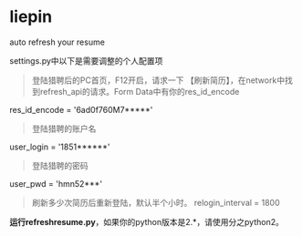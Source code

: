 # liepin
auto refresh your resume

settings.py中以下是需要调整的个人配置项
> 登陆猎聘后的PC首页，F12开启，请求一下 【刷新简历】，在network中找到refresh_api的请求。Form Data中有你的res_id_encode

res_id_encode = '6ad0f760M7*****'
> 登陆猎聘的账户名

user_login = '1851******'
> 登陆猎聘的密码

user_pwd = 'hmn52***'
> 刷新多少次简历后重新登陆，默认半个小时。
relogin_interval = 1800

**运行refreshresume.py**，如果你的python版本是2.*，请使用分之python2。



